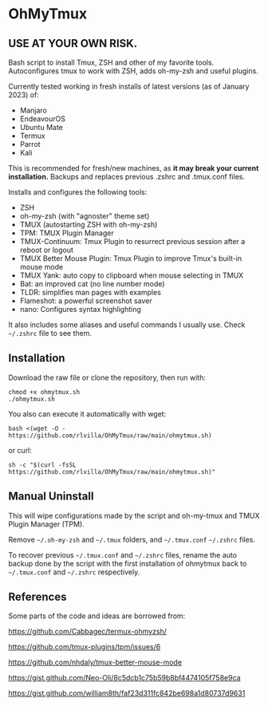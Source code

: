 # OhMyTmux
## USE AT YOUR OWN RISK. 
 
Bash script to install Tmux, ZSH and other of my favorite tools. Autoconfigures tmux to work with ZSH, adds oh-my-zsh and useful plugins. 

Currently tested working in fresh installs of latest versions (as of January 2023) of:
- Manjaro
- EndeavourOS
- Ubuntu Mate
- Termux
- Parrot
- Kali 

This is recommended for fresh/new machines, as **it may break your current installation.** Backups and replaces previous .zshrc and .tmux.conf files.

Installs and configures the following tools:
- ZSH 
- oh-my-zsh (with "agnoster" theme set)
- TMUX (autostarting ZSH with oh-my-zsh)
- TPM: TMUX Plugin Manager
- TMUX-Continuum: Tmux Plugin to resurrect previous session after a reboot or logout
- TMUX Better Mouse Plugin: Tmux Plugin to improve Tmux's built-in mouse mode
- TMUX Yank: auto copy to clipboard when mouse selecting in TMUX
- Bat: an improved cat (no line number mode)
- TLDR: simplifies man pages with examples
- Flameshot: a powerful screenshot saver
- nano: Configures syntax highlighting 

It also includes some aliases and useful commands I usually use. Check ```~/.zshrc``` file to see them.

## Installation
Download the raw file or clone the repository, then run with:
```
chmod +x ohmytmux.sh
./ohmytmux.sh
```

You also can execute it automatically with wget:
```
bash <(wget -O - https://github.com/rlvilla/OhMyTmux/raw/main/ohmytmux.sh)
```

or curl:
```
sh -c "$(curl -fsSL https://github.com/rlvilla/OhMyTmux/raw/main/ohmytmux.sh)"
```

## Manual Uninstall
This will wipe configurations made by the script and oh-my-tmux and TMUX Plugin Manager (TPM).

Remove ```~/.oh-my-zsh``` and ```~/.tmux``` folders, and ```~/.tmux.conf``` ```~/.zshrc``` files.

To recover previous ```~/.tmux.conf``` and ```~/.zshrc``` files, rename the auto backup done by the script with the first installation of ohmytmux back to ```~/.tmux.conf``` and ```~/.zshrc``` respectively.

## References
Some parts of the code and ideas are borrowed from:

https://github.com/Cabbagec/termux-ohmyzsh/

https://github.com/tmux-plugins/tpm/issues/6

https://github.com/nhdaly/tmux-better-mouse-mode

https://gist.github.com/Neo-Oli/8c5dcb1c75b59b8bf4474105f758e9ca

https://gist.github.com/william8th/faf23d311fc842be698a1d80737d9631